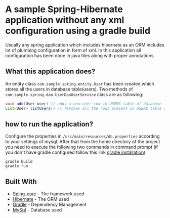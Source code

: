 # A sample Spring-Hibernate application without any xml configuration using a gradle build

Usually any spring application which includes hibernate as an ORM includes lot of plumbing configuration in form of xml.
In this application all configuration has been done in java files along with proper annotations.

## What this application does?
An entity class `com.sample.spring.entity.User` has been created which stores all the users in database table(users).
Two methods of `com.sample.spring.dao.UserDaoUserService` class are as following:
```java
void add(User user) // adds a new user row in USERS table of database
List<User> listUsers() // fetches all the rows present in USERS table of database
```
## how to run the application?
Configure the properties in `/src/main/resources/db.properties` according to your settings of mysql.
After that from the home directory of the project you need to execute the following two commands in command prompt (if you don't have gradle configured follow this link [gradle installation](https://gradle.org/install/#manually))
```text
gradle build
gradle run
```



## Built With

* [Sping-core](https://docs.spring.io/spring-framework/docs/current/spring-framework-reference/core.html) - The framework used
* [Hibernate](http://hibernate.org/orm/documentation/5.3/) - The ORM used
* [Gradle](https://docs.gradle.org/4.9/userguide/userguide.html) - Dependency Management
* [MySql](https://dev.mysql.com/doc/refman/8.0/en/) - Database used
